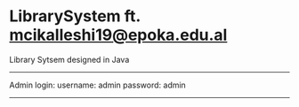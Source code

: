 # LibrarySystem ft. mcikalleshi19@epoka.edu.al
Library Sytsem designed in Java

*******************
Admin login:
  username: admin
  password: admin
*******************
